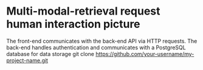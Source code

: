 # Multi-modal-retrieval request human interaction picture
The front-end communicates with the back-end API via HTTP requests. The back-end handles authentication and communicates with a PostgreSQL database for data storage
git clone https://github.com/your-username/my-project-name.git
